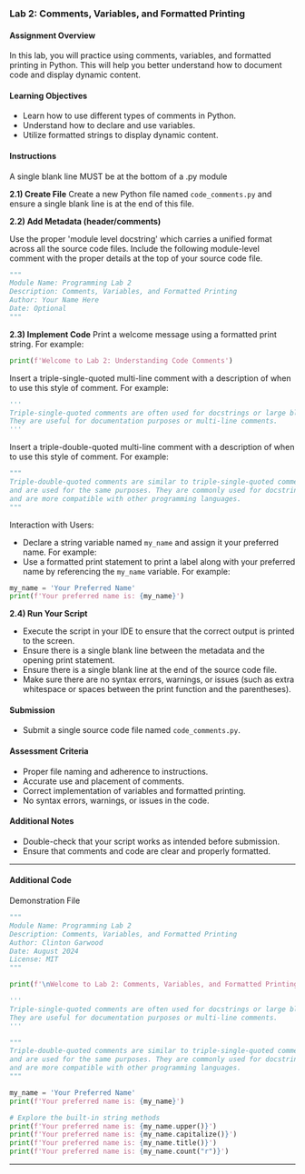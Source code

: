 ### Lab 2: Comments, Variables, and Formatted Printing

#### Assignment Overview
In this lab, you will practice using comments, variables, and formatted printing in Python. This will help you better understand how to document code and display dynamic content.

#### Learning Objectives

- Learn how to use different types of comments in Python.
- Understand how to declare and use variables.
- Utilize formatted strings to display dynamic content.

#### Instructions
A single blank line MUST be at the bottom of a .py module

**2.1) Create File**
Create a new Python file named `code_comments.py` and ensure a single blank line is at the end of this file. 

**2.2) Add Metadata (header/comments)**

Use the proper 'module level docstring' which carries a unified format across all the source code files. Include the following module-level comment with the proper details at the top of your source code file.
```python
"""
Module Name: Programming Lab 2
Description: Comments, Variables, and Formatted Printing
Author: Your Name Here
Date: Optional
"""

```

**2.3) Implement Code**
Print a welcome message using a formatted print string. For example:
```python
print(f'Welcome to Lab 2: Understanding Code Comments')
```

Insert a triple-single-quoted multi-line comment with a description of when to use this style of comment. For example:

```python
'''
Triple-single-quoted comments are often used for docstrings or large blocks of text. 
They are useful for documentation purposes or multi-line comments. 
'''
```

Insert a triple-double-quoted multi-line comment with a description of when to use this style of comment. For example:

```python
""" 
Triple-double-quoted comments are similar to triple-single-quoted comments 
and are used for the same purposes. They are commonly used for docstrings 
and are more compatible with other programming languages. 
"""
```

Interaction with Users: 

- Declare a string variable named `my_name` and assign it your preferred name. For example:
- Use a formatted print statement to print a label along with your preferred name by referencing the `my_name` variable. For example:

```python
my_name = 'Your Preferred Name'
print(f'Your preferred name is: {my_name}')
```

**2.4) Run Your Script**

- Execute the script in your IDE to ensure that the correct output is printed to the screen.
- Ensure there is a single blank line between the metadata and the opening print statement.
- Ensure there is a single blank line at the end of the source code file.
- Make sure there are no syntax errors, warnings, or issues (such as extra whitespace or spaces between the print function and the parentheses).

#### Submission
- Submit a single source code file named `code_comments.py`.

#### Assessment Criteria
- Proper file naming and adherence to instructions.
- Accurate use and placement of comments.
- Correct implementation of variables and formatted printing.
- No syntax errors, warnings, or issues in the code.

#### Additional Notes
- Double-check that your script works as intended before submission.
- Ensure that comments and code are clear and properly formatted.

<hr>

#### Additional Code
Demonstration File 

```python
"""
Module Name: Programming Lab 2
Description: Comments, Variables, and Formatted Printing
Author: Clinton Garwood
Date: August 2024
License: MIT
"""

print(f'\nWelcome to Lab 2: Comments, Variables, and Formatted Printing')

'''
Triple-single-quoted comments are often used for docstrings or large blocks of text. 
They are useful for documentation purposes or multi-line comments. 
'''

""" 
Triple-double-quoted comments are similar to triple-single-quoted comments 
and are used for the same purposes. They are commonly used for docstrings 
and are more compatible with other programming languages. 
"""

my_name = 'Your Preferred Name'
print(f'Your preferred name is: {my_name}')

# Explore the built-in string methods
print(f'Your preferred name is: {my_name.upper()}')
print(f'Your preferred name is: {my_name.capitalize()}')
print(f'Your preferred name is: {my_name.title()}')
print(f'Your preferred name is: {my_name.count("r")}')

```

<hr>
